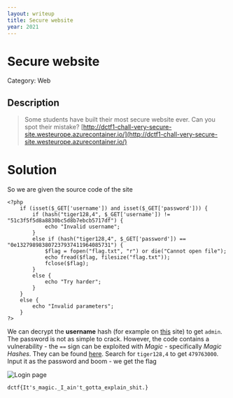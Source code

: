```yaml
---
layout: writeup
title: Secure website
year: 2021
---
```

# Secure website
Category: Web

## Description

> Some students have built their most secure website ever. Can you spot their mistake? [http://dctf1-chall-very-secure-site.westeurope.azurecontainer.io/](http://dctf1-chall-very-secure-site.westeurope.azurecontainer.io/)

# Solution

So we are given the source code of the site 
```
<?php
    if (isset($_GET['username']) and isset($_GET['password'])) {
        if (hash("tiger128,4", $_GET['username']) != "51c3f5f5d8a8830bc5d8b7ebcb5717df") {
            echo "Invalid username";
        }
        else if (hash("tiger128,4", $_GET['password']) == "0e132798983807237937411964085731") {
            $flag = fopen("flag.txt", "r") or die("Cannot open file");
            echo fread($flag, filesize("flag.txt"));
            fclose($flag);
        }
        else {
            echo "Try harder";
        }
    }
    else {
        echo "Invalid parameters";
    }
?> 
```

We can decrypt the **username** hash (for example on [this](http://hashmash.info) site) to get `admin`. The password is not as simple to crack. However, the code contains a vulnerability - the `==` sign can be exploited with *Magic* - specifically *Magic Hashes*. They can be found [here](https://www.whitehatsec.com/blog/magic-hashes/). Search for `tiger128,4` to get `479763000`. Input it as the password and boom - we get the flag

![Login page]({{site.baseurl}}/assets/secure_website_magichash.png)

```
dctf{It's_magic._I_ain't_gotta_explain_shit.}
```
